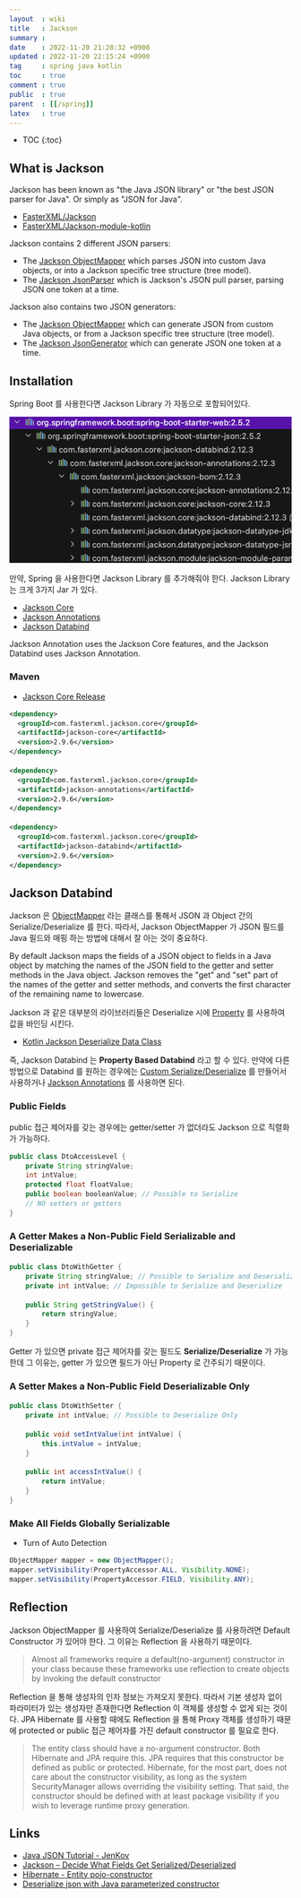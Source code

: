 ```yaml
---
layout  : wiki
title   : Jackson
summary : 
date    : 2022-11-20 21:28:32 +0900
updated : 2022-11-20 22:15:24 +0900
tag     : spring java kotlin
toc     : true
comment : true
public  : true
parent  : [[/spring]]
latex   : true
---
```

* TOC
{:toc}

## What is Jackson

Jackson has been known as "the Java JSON library" or "the best JSON parser for Java". Or simply as "JSON for Java".

- [FasterXML/Jackson](https://github.com/FasterXML/jackson)
- [FasterXML/Jackson-module-kotlin](https://github.com/FasterXML/jackson-module-kotlin)

Jackson contains 2 different JSON parsers:
- The [Jackson ObjectMapper](https://jenkov.com/tutorials/java-json/jackson-objectmapper.html) which parses JSON into custom Java objects, or into a Jackson specific tree structure (tree model).
- The [Jackson JsonParser](https://jenkov.com/tutorials/java-json/jackson-jsonparser.html) which is Jackson's JSON pull parser, parsing JSON one token at a time.

Jackson also contains two JSON generators:
- The [Jackson ObjectMapper](https://jenkov.com/tutorials/java-json/jackson-objectmapper.html) which can generate JSON from custom Java objects, or from a Jackson specific tree structure (tree model).
- The [Jackson JsonGenerator](https://jenkov.com/tutorials/java-json/jackson-jsongenerator.html) which can generate JSON one token at a time.

## Installation

Spring Boot 를 사용한다면 Jackson Library 가 자동으로 포함되어있다.

![](/resource/wiki/spring-jackson/starter.png)

만약, Spring 을 사용한다면 Jackson Library 를 추가해줘야 한다. Jackson Library 는 크게 3가지 Jar 가 있다.
- [Jackson Core](https://github.com/FasterXML/jackson-core)
- [Jackson Annotations](https://github.com/FasterXML/jackson-annotations)
- [Jackson Databind](https://github.com/FasterXML/jackson-databind)

Jackson Annotation uses the Jackson Core features, and the Jackson Databind uses Jackson Annotation.

### Maven

- [Jackson Core Release](https://github.com/FasterXML/jackson-core/releases)

```xml
<dependency>
  <groupId>com.fasterxml.jackson.core</groupId>
  <artifactId>jackson-core</artifactId>
  <version>2.9.6</version>
</dependency>

<dependency>
  <groupId>com.fasterxml.jackson.core</groupId>
  <artifactId>jackson-annotations</artifactId>
  <version>2.9.6</version>
</dependency>

<dependency>
  <groupId>com.fasterxml.jackson.core</groupId>
  <artifactId>jackson-databind</artifactId>
  <version>2.9.6</version>
</dependency>
```

## Jackson Databind

Jackson 은 [ObjectMapper](https://jenkov.com/tutorials/java-json/jackson-objectmapper.html) 라는 클래스를 통해서 JSON 과 Object 간의 Serialize/Deserialize 를 한다.
따라서, Jackson ObjectMapper 가 JSON 필드를 Java 필드와 매핑 하는 방법에 대해서 잘 아는 것이 중요하다.

By default Jackson maps the fields of a JSON object to fields in a Java object by matching the names of the JSON field to the getter and setter methods in the Java object.
Jackson removes the "get" and "set" part of the names of the getter and setter methods, and converts the first character of the remaining name to lowercase.

Jackson 과 같은 대부분의 라이브러리들은 Deserialize 시에 [Property](https://baekjungho.github.io/wiki/kotlin/kotlin-property/) 를 사용하여 값을 바인딩 시킨다.

- [Kotlin Jackson Deserialize Data Class](https://baekjungho.github.io/wiki/kotlin/kotlin-deserialize-dataclass/)

즉, Jackson Databind 는 __Property Based Databind__ 라고 할 수 있다. 만약에 다른 방법으로 Databind 를 원하는 경우에는
[Custom Serialize/Deserialize](https://jenkov.com/tutorials/java-json/jackson-objectmapper.html#custom-deserializer) 를 만들어서 사용하거나 [Jackson Annotations](https://github.com/FasterXML/jackson-annotations/wiki/Jackson-Annotations#jackson-annotations) 를 사용하면 된다.

### Public Fields

public 접근 제어자를 갖는 경우에는 getter/setter 가 없더라도 Jackson 으로 직렬화가 가능하다.

```java
public class DtoAccessLevel {
    private String stringValue;
    int intValue;
    protected float floatValue;
    public boolean booleanValue; // Possible to Serialize
    // NO setters or getters
}
```

### A Getter Makes a Non-Public Field Serializable and Deserializable

```java
public class DtoWithGetter {
    private String stringValue; // Possible to Serialize and Deserialize
    private int intValue; // Impossible to Serialize and Deserialize

    public String getStringValue() {
        return stringValue;
    }
}
```

Getter 가 있으면 private 접근 제어자를 갖는 필드도 __Serialize/Deserialize__ 가 가능한데 그 이유는, getter 가 있으면 필드가 아닌 Property 로 간주되기 때문이다.

### A Setter Makes a Non-Public Field Deserializable Only

```java
public class DtoWithSetter {
    private int intValue; // Possible to Deserialize Only

    public void setIntValue(int intValue) {
        this.intValue = intValue;
    }

    public int accessIntValue() {
        return intValue;
    }
}
```

### Make All Fields Globally Serializable

- Turn of Auto Detection

```java
ObjectMapper mapper = new ObjectMapper();
mapper.setVisibility(PropertyAccessor.ALL, Visibility.NONE);
mapper.setVisibility(PropertyAccessor.FIELD, Visibility.ANY);
```

## Reflection

Jackson ObjectMapper 를 사용하여 Serialize/Deserialize 를 사용하려면 Default Constructor 가 있어야 한다.
그 이유는 Reflection 을 사용하기 때문이다.

> Almost all frameworks require a default(no-argument) constructor in your class 
> because these frameworks use reflection to create objects by invoking the default constructor

Reflection 을 통해 생성자의 인자 정보는 가져오지 못한다. 따라서 기본 생성자 없이 파라미터가 있는 생성자만 존재한다면 Reflection 이 객체를 생성할 수 없게 되는 것이다.
JPA Hibernate 를 사용할 때에도 Reflection 을 통해 Proxy 객체를 생성하기 때문에 protected or public 접근 제어자를 가진 default constructor 를 필요로 한다.

> The entity class should have a no-argument constructor. Both Hibernate and JPA require this.
JPA requires that this constructor be defined as public or protected. Hibernate, for the most part, does not care about the constructor visibility, as long as the system SecurityManager allows overriding the visibility setting. That said, the constructor should be defined with at least package visibility if you wish to leverage runtime proxy generation.

## Links

- [Java JSON Tutorial - JenKov](https://jenkov.com/tutorials/java-json/jackson-installation.html)
- [Jackson – Decide What Fields Get Serialized/Deserialized](https://www.baeldung.com/jackson-field-serializable-deserializable-or-not)
- [Hibernate - Entity pojo-constructor](https://docs.jboss.org/hibernate/orm/5.0/userguide/html_single/Hibernate_User_Guide.html#entity-pojo-constructor)
- [Deserialize json with Java parameterized constructor](https://blogs.jsbisht.com/blogs/2016/09/12/deserialize-json-with-java-parameterized-constructor)